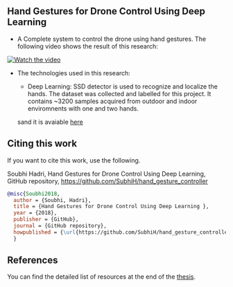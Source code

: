 ## Hand Gestures for Drone Control Using Deep Learning

- A Complete system to control the drone using hand gestures. The following video shows the result of this research:


[![Watch the video](https://github.com/SubhiH/hand_gesture_controller/blob/master/demo/demo.png)](https://www.youtube.com/watch?v=_vK-ca2MNX4)

- The technologies used in this research:
  - Deep Learning: SSD detector is used to recognize and localize the hands. 
  The dataset was collected and labelled for this project. It contains ~3200 samples acquired from outdoor and indoor enviromnents with one and two hands.
  
  sand it is avaiable [here](https://github.com/SubhiH/hand_dataset)














## Citing this work

If you want to cite this work, use the following.

Soubhi Hadri, Hand Gestures for Drone Control Using Deep Learning, GitHub repository, https://github.com/SubhiH/hand_gesture_controller
```bib
@misc{Soubhi2018,
  author = {Soubhi, Hadri},
  title = {Hand Gestures for Drone Control Using Deep Learning },
  year = {2018},
  publisher = {GitHub},
  journal = {GitHub repository},
  howpublished = {\url{https://github.com/SubhiH/hand_gesture_controller}}
  }
```

## References

You can find the detailed list of resources at the end of the [thesis](https://github.com/SubhiH/hand_dataset).
